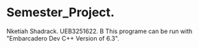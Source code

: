 # Semester_Project.
Nketiah Shadrack.
UEB3251622.
B
This programe can be run with "Embarcadero Dev C++ Version of 6.3".
